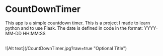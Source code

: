 # CountDownTimer
 
This app is a simple countdown timer. This is a project I made to learn python and to use Flask.
The date is defined in code in the format: YYYY-MM-DD HH:MM:SS

<br>
![Alt text](/CountDownTimer.jpg?raw=true "Optional Title")

